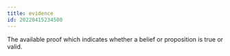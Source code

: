 ```yaml
---
title: evidence
id: 20220415234500
---
```


The available proof which indicates whether a belief or proposition is true or valid.
